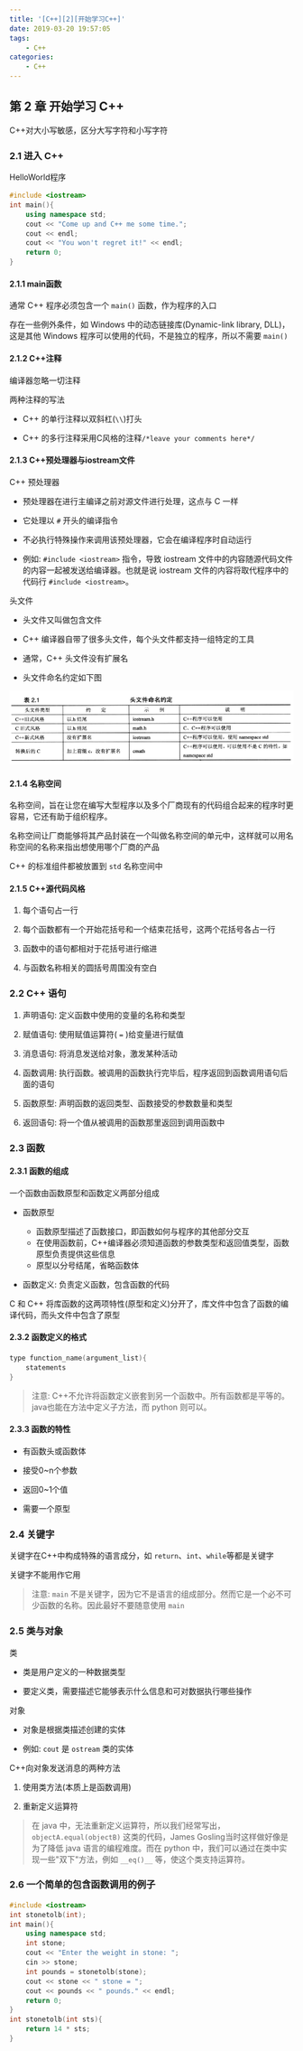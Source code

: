 ```yaml
---
title: '[C++][2][开始学习C++]'
date: 2019-03-20 19:57:05
tags:
    - C++
categories:
    - C++
---
```


## 第 2 章 开始学习 C++

C++对大小写敏感，区分大写字符和小写字符

### 2.1 进入 C++

HelloWorld程序
````C++
#include <iostream>
int main(){
    using namespace std;
    cout << "Come up and C++ me some time.";
    cout << endl;
    cout << "You won't regret it!" << endl;
    return 0;
}
````

#### 2.1.1 main函数

通常 C++ 程序必须包含一个 `main()` 函数，作为程序的入口

存在一些例外条件，如 Windows 中的动态链接库(Dynamic-link library, DLL)，这是其他 Windows 程序可以使用的代码，不是独立的程序，所以不需要 `main()`

#### 2.1.2 C++注释

编译器忽略一切注释


两种注释的写法

- C++ 的单行注释以双斜杠(`\\`)打头

- C++ 的多行注释采用C风格的注释`/*leave your comments here*/`


#### 2.1.3 C++预处理器与iostream文件

C++ 预处理器

- 预处理器在进行主编译之前对源文件进行处理，这点与 C 一样

- 它处理以 `#` 开头的编译指令

- 不必执行特殊操作来调用该预处理器，它会在编译程序时自动运行

- 例如: `#include <iostream>` 指令，导致 iostream 文件中的内容随源代码文件的内容一起被发送给编译器。也就是说 iostream 文件的内容将取代程序中的代码行 `#include <iostream>`。

头文件

- 头文件又叫做包含文件

- C++ 编译器自带了很多头文件，每个头文件都支持一组特定的工具

- 通常，C++ 头文件没有扩展名

- 头文件命名约定如下图

![](C-2-开始学习C/0320_0.png)


#### 2.1.4 名称空间

名称空间，旨在让您在编写大型程序以及多个厂商现有的代码组合起来的程序时更容易，它还有助于组织程序。

名称空间让厂商能够将其产品封装在一个叫做名称空间的单元中，这样就可以用名称空间的名称来指出想使用哪个厂商的产品

C++ 的标准组件都被放置到 `std` 名称空间中

#### 2.1.5 C++源代码风格

1. 每个语句占一行

2. 每个函数都有一个开始花括号和一个结束花括号，这两个花括号各占一行

3. 函数中的语句都相对于花括号进行缩进

4. 与函数名称相关的圆括号周围没有空白

### 2.2 C++ 语句

1. 声明语句: 定义函数中使用的变量的名称和类型
 
2. 赋值语句: 使用赋值运算符( `=` )给变量进行赋值

3. 消息语句: 将消息发送给对象，激发某种活动

4. 函数调用: 执行函数。被调用的函数执行完毕后，程序返回到函数调用语句后面的语句

5. 函数原型: 声明函数的返回类型、函数接受的参数数量和类型

6. 返回语句: 将一个值从被调用的函数那里返回到调用函数中

### 2.3 函数

#### 2.3.1 函数的组成

一个函数由函数原型和函数定义两部分组成

- 函数原型
    - 函数原型描述了函数接口，即函数如何与程序的其他部分交互
    - 在使用函数前，C++编译器必须知道函数的参数类型和返回值类型，函数原型负责提供这些信息
    - 原型以分号结尾，省略函数体

- 函数定义: 负责定义函数，包含函数的代码

C 和 C++ 将库函数的这两项特性(原型和定义)分开了，库文件中包含了函数的编译代码，而头文件中包含了原型

#### 2.3.2 函数定义的格式

````c++
type function_name(argument_list){
    statements
}
````

>注意: C++不允许将函数定义嵌套到另一个函数中。所有函数都是平等的。java也能在方法中定义子方法，而 python 则可以。

#### 2.3.3 函数的特性

- 有函数头或函数体

- 接受0~n个参数

- 返回0~1个值

- 需要一个原型

### 2.4 关键字

关键字在C++中构成特殊的语言成分，如 `return`、`int`、`while`等都是关键字

关键字不能用作它用

>注意: `main` 不是关键字，因为它不是语言的组成部分。然而它是一个必不可少函数的名称。因此最好不要随意使用 `main`

### 2.5 类与对象

类

- 类是用户定义的一种数据类型

- 要定义类，需要描述它能够表示什么信息和可对数据执行哪些操作

对象

- 对象是根据类描述创建的实体

- 例如: `cout` 是 `ostream` 类的实体

C++向对象发送消息的两种方法

1. 使用类方法(本质上是函数调用)

2. 重新定义运算符

> 在 java 中，无法重新定义运算符，所以我们经常写出，`objectA.equal(objectB)` 这类的代码，James Gosling当时这样做好像是为了降低 java 语言的编程难度。而在 python 中，我们可以通过在类中实现一些"双下"方法，例如 `__eq()__` 等，使这个类支持运算符。

### 2.6 一个简单的包含函数调用的例子

````c++
#include <iostream>
int stonetolb(int);
int main(){
    using namespace std;
    int stone;
    cout << "Enter the weight in stone: ";
    cin >> stone;
    int pounds = stonetolb(stone);
    cout << stone << " stone = ";
    cout << pounds << " pounds." << endl;
    return 0;
}
int stonetolb(int sts){
    return 14 * sts;
}
````